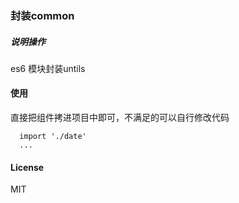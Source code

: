 ### 封装common

##### 说明操作

es6 模块封装untils

#### 使用

直接把组件拷进项目中即可，不满足的可以自行修改代码

```
  import './date'
  ...
```
#### License

MIT
